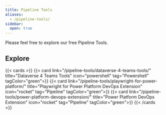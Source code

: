 ```yaml
---
title: Pipeline Tools
aliases:
  - /pipeline-tools/
sidebar:
  open: true
---
```


Please feel free to explore our free Pipeline Tools.


## Explore

{{< cards >}}
  {{< card link="/pipeline-tools/dataverse-4-teams-tools/" title="Dataverse 4 Teams Tools" icon="powershell" tag="Powershell" tagColor="green">}}
  {{< card link="/pipeline-tools/playwright-for-power-platform/" title="Playwright for Power Platform DevOps Extension" icon="rocket" tag="Pipeline" tagColor="green">}}
  {{< card link="/pipeline-tools/power-platform-devops-extension/" title="Power Platform DevOps Extension" icon="rocket" tag="Pipeline" tagColor="green">}}
{{< /cards >}}



